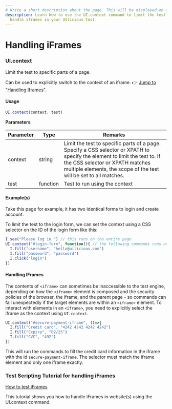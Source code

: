 ```yaml
---
# Write a short description about the page. This will be displayed on google search results.
description: Learn how to use the UI.context command to limit the test to specific parts of a page and
  handle iframes in your UIlicious test.
---
```



# Handling iFrames

### UI.context <a href="#uicontext" id="uicontext"></a>

Limit the test to specific parts of a page.

Can be used to explicitly switch to the context of an iframe. 👉 [Jump to "Handling Iframes"](https://docs.uilicious.com/scripting/ui\_context.html#handling-iframes).

#### Usage <a href="#usage" id="usage"></a>

```javascript
UI.context(context, test)
```

**Parameters**

| Parameter | Type     | Remarks                                                                                                                                                                                                                            |
| --------- | -------- | ---------------------------------------------------------------------------------------------------------------------------------------------------------------------------------------------------------------------------------- |
| context   | string   | Limit the test to specific parts of a page. Specify a CSS selector or XPATH to specify the element to limit the test to. If the CSS selector or XPATH matches multiple elements, the scope of the test will be set to all matches. |
| test      | function | Test to run using the context                                                                                                                                                                                                      |

#### Example(s) <a href="#examples" id="examples"></a>

Take this page for example, it has two identical forms to login and create account.

To limit the test to the login form, we can set the context using a CSS selector on the ID of the login form like this:

```javascript
I.see("Please log in ") // this runs on the entire page
UI.context("#login-form", function(){ // the following commands runs on the login form on
  I.fill("username", "hello@uilicious.com")
  I.fill("password", "password")
  I.click("login")
})
```

#### Handling IFrames <a href="#handling-iframes" id="handling-iframes"></a>

The contents of `<iframe>` can sometimes be inaccessible to the test engine, depending on how the `<iframe>` element is composed and the security policies of the browser, the iframe, and the parent page - so commands can fail unexpectedly if the target elements are within an `<iframe>` element. To interact with elements in an `<iframe>`, you need to explicitly select the iframe as the context using `UI.context`.

```javascript
UI.context("#secure-payment-iframe", ()=>{ 
  I.fill("Credit card", "4242 4242 4242 4242")
  I.fill("Expiry", "02/25")
  I.fill("CVC", "492")
})
```

This will run the commands to fill the credit card information in the iframe with the id `secure-payment-iframe`. The selector must match the iframe element and only one iframe exactly.

### Test Scripting Tutorial for handling iFrames

[How to test iFrames](/test-scripting-tutorials/testing-iframes.md)

This tutorial shows you how to handle iFrames in website(s) using the UI.context command.
